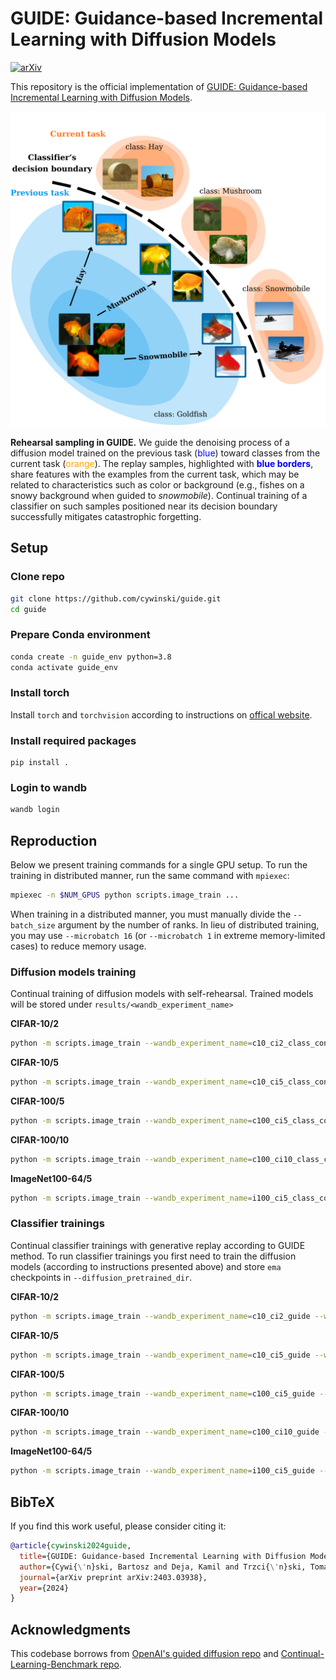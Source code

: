 # GUIDE: Guidance-based Incremental Learning with Diffusion Models
[![arXiv](https://img.shields.io/badge/arXiv-2403.03938-b31b1b.svg?style=flat)](https://arxiv.org/abs/2403.03938)

This repository is the official implementation of [GUIDE: Guidance-based Incremental Learning with Diffusion Models](https://arxiv.org/abs/2403.03938).

<img src="imgs/teaser_imagenet.png" alt="drawing" width="600"/>

**Rehearsal sampling in GUIDE.**
We guide the denoising process of a diffusion model trained on the previous task (<span style="color:blue">blue</span>) toward classes from the current task (<span style="color:orange">orange</span>).
The replay samples, highlighted with <span style="color:blue">**blue borders**</span>, share features with the examples from the current task, which may be related to characteristics such as color or background (e.g., fishes on a snowy background when guided to *snowmobile*).
Continual training of a classifier on such samples positioned near its decision boundary successfully mitigates catastrophic forgetting.

## Setup

### Clone repo

```bash
git clone https://github.com/cywinski/guide.git
cd guide
```

### Prepare Conda environment

```bash
conda create -n guide_env python=3.8
conda activate guide_env
```

### Install torch

Install `torch` and `torchvision` according to instructions on [offical website](https://pytorch.org/).

### Install required **packages**

```
pip install .
```

### Login to wandb

```bash
wandb login
```

## Reproduction

Below we present training commands for a single GPU setup. To run the training in distributed manner, run the same command with `mpiexec`:

```bash
mpiexec -n $NUM_GPUS python scripts.image_train ...
```

When training in a distributed manner, you must manually divide the `--batch_size` argument by the number of ranks. In lieu of distributed training, you may use `--microbatch 16` (or `--microbatch 1` in extreme memory-limited cases) to reduce memory usage.

### Diffusion models training

Continual training of diffusion models with self-rehearsal. Trained models will be stored under `results/<wandb_experiment_name>`

**CIFAR-10/2**

```bash
python -m scripts.image_train --wandb_experiment_name=c10_ci2_class_cond_diffusion --wandb_project_name=project --wandb_entity=entity --batch_size=256 --num_steps=100000 --dataset=CIFAR10 --num_tasks=2 --save_interval=100000 --gr_n_generated_examples_per_task=25000 --first_task_num_steps=100000 --seed=0 --timestep_respacing=1000 --use_ddim=False --log_interval=1000 --cl_method=generative_replay --train_with_disjoint_classifier=False --embedding_kind=concat_time_1hot --train_aug=True
```

**CIFAR-10/5**

```bash
python -m scripts.image_train --wandb_experiment_name=c10_ci5_class_cond_diffusion --wandb_project_name=project --wandb_entity=entity --batch_size=256 --num_steps=50000 --dataset=CIFAR10 --num_tasks=5 --save_interval=50000 --gr_n_generated_examples_per_task=10000 --first_task_num_steps=100000 --seed=0 --timestep_respacing=1000 --use_ddim=False --log_interval=1000 --cl_method=generative_replay --train_with_disjoint_classifier=False --embedding_kind=concat_time_1hot --train_aug=True
```

**CIFAR-100/5**

```bash
python -m scripts.image_train --wandb_experiment_name=c100_ci5_class_cond_diffusion --wandb_project_name=project --wandb_entity=entity --batch_size=256 --num_steps=50000 --dataset=CIFAR100 --num_tasks=5 --save_interval=50000 --gr_n_generated_examples_per_task=10000 --first_task_num_steps=100000 --seed=0 --timestep_respacing=1000 --use_ddim=False --log_interval=1000 --cl_method=generative_replay --train_with_disjoint_classifier=False --embedding_kind=concat_time_1hot --train_aug=True
```

**CIFAR-100/10**

```bash
python -m scripts.image_train --wandb_experiment_name=c100_ci10_class_cond_diffusion --wandb_project_name=project --wandb_entity=entity --batch_size=256 --num_steps=100000 --dataset=CIFAR100 --num_tasks=10 --save_interval=100000 --gr_n_generated_examples_per_task=5000 --first_task_num_steps=100000 --seed=0 --timestep_respacing=1000 --use_ddim=False --log_interval=1000 --cl_method=generative_replay --train_with_disjoint_classifier=False --embedding_kind=concat_time_1hot --train_aug=True
```

**ImageNet100-64/5**

```bash
python -m scripts.image_train --wandb_experiment_name=i100_ci5_class_cond_diffusion --wandb_project_name=project --wandb_entity=entity --batch_size=100 --num_steps=50000 --dataset=ImageNet100 --num_tasks=5 --save_interval=50000 --gr_n_generated_examples_per_task=26000 --first_task_num_steps=100000 --seed=0 --timestep_respacing=ddim250 --use_ddim=True --log_interval=1000 --cl_method=generative_replay --train_with_disjoint_classifier=False --embedding_kind=concat_time_1hot --train_aug=True --attention_resolutions 32,16,8 --lr 1e-4 --resblock_updown True --use_new_attention_order True --use_scale_shift_norm True --num_channels 192 --num_head_channels 64
```

### Classifier trainings

Continual classifier trainings with generative replay according to GUIDE method. To run classifier trainings you first need to train the diffusion models (according to instructions presented above) and store `ema` checkpoints in `--diffusion_pretrained_dir`.

**CIFAR-10/2**

```bash
python -m scripts.image_train --wandb_experiment_name=c10_ci2_guide --wandb_project_name=project --wandb_entity=entity --batch_size=256 --dataset=CIFAR10 --num_tasks=2 --seed=0 --timestep_respacing=ddim50 --use_ddim=True --classifier_scale_min_new=0.2 --classifier_scale_max_new=0.2 --cl_method=generative_replay_disjoint_classifier_guidance --train_with_disjoint_classifier=True --use_old_grad=False --use_new_grad=True --guid_to_new_classes=True --embedding_kind=concat_time_1hot --classifier_init_lr=0.1 --classifier_lr=0.01 --disjoint_classifier_init_num_steps=5000 --disjoint_classifier_num_steps=2000 --classifier_augmentation=True --log_interval=200 --diffusion_pretrained_dir=results/c10_ci2_class_cond_diffusion
```

**CIFAR-10/5**

```bash
python -m scripts.image_train --wandb_experiment_name=c10_ci5_guide --wandb_project_name=project --wandb_entity=entity --batch_size=256 --dataset=CIFAR10 --num_tasks=5 --seed=0 --timestep_respacing=ddim50 --use_ddim=True --classifier_scale_min_new=0.5 --classifier_scale_max_new=0.5 --cl_method=generative_replay_disjoint_classifier_guidance --train_with_disjoint_classifier=True --use_old_grad=False --use_new_grad=True --guid_to_new_classes=True --embedding_kind=concat_time_1hot --classifier_init_lr=0.1 --classifier_lr=0.01 --disjoint_classifier_init_num_steps=5000 --disjoint_classifier_num_steps=2000 --classifier_augmentation=True --log_interval=200 --guid_generation_interval=5 --diffusion_pretrained_dir=results/c10_ci5_class_cond_diffusion
```

**CIFAR-100/5**

```bash
python -m scripts.image_train --wandb_experiment_name=c100_ci5_guide --wandb_project_name=project --wandb_entity=entity --batch_size=256 --dataset=CIFAR100 --num_tasks=5 --seed=0 --timestep_respacing=ddim100 --use_ddim=True --classifier_scale_min_new=0.5 --classifier_scale_max_new=0.5 --cl_method=generative_replay_disjoint_classifier_guidance --train_with_disjoint_classifier=True --use_old_grad=False --use_new_grad=True --guid_to_new_classes=True --embedding_kind=concat_time_1hot --classifier_init_lr=0.1 --classifier_lr=0.05 --disjoint_classifier_init_num_steps=10000 --disjoint_classifier_num_steps=2000 --classifier_augmentation=True --log_interval=200 --guid_generation_interval=10 --diffusion_pretrained_dir=results/c100_ci5_class_cond_diffusion
```

**CIFAR-100/10**

```bash
python -m scripts.image_train --wandb_experiment_name=c100_ci10_guide --wandb_project_name=project --wandb_entity=entity --batch_size=256 --dataset=CIFAR100 --num_tasks=10 --seed=0 --timestep_respacing=ddim100 --use_ddim=True --classifier_scale_min_new=1.0 --classifier_scale_max_new=1.0 --cl_method=generative_replay_disjoint_classifier_guidance --train_with_disjoint_classifier=True --use_old_grad=False --use_new_grad=True --guid_to_new_classes=True --embedding_kind=concat_time_1hot --classifier_init_lr=0.1 --classifier_lr=0.05 --disjoint_classifier_init_num_steps=10000 --disjoint_classifier_num_steps=2000 --classifier_augmentation=True --log_interval=200 --guid_generation_interval=10 --diffusion_pretrained_dir=results/c100_ci10_class_cond_diffusion
```

**ImageNet100-64/5**

```bash
python -m scripts.image_train --wandb_experiment_name=i100_ci5_guide --wandb_project_name=project --wandb_entity=entity --batch_size=100 --dataset=ImageNet100 --num_tasks=5 --seed=0 --timestep_respacing=ddim50 --use_ddim=True --classifier_scale_min_new=1.0 --classifier_scale_max_new=1.0 --cl_method=generative_replay_disjoint_classifier_guidance --train_with_disjoint_classifier=True --use_old_grad=False --use_new_grad=True --guid_to_new_classes=True --embedding_kind=concat_time_1hot --classifier_init_lr=0.1 --classifier_lr=0.001 --disjoint_classifier_init_num_steps=20000 --disjoint_classifier_num_steps=20000 --classifier_augmentation=False --log_interval=200 --guid_generation_interval=15 --attention_resolutions 32,16,8 --lr 1e-4 --resblock_updown True --use_new_attention_order True --use_scale_shift_norm True --num_channels 192 --num_head_channels 64 --diffusion_pretrained_dir=results/i100_ci5_class_cond_diffusion
```


## BibTeX

If you find this work useful, please consider citing it:

```bibtex
@article{cywinski2024guide,
  title={GUIDE: Guidance-based Incremental Learning with Diffusion Models},
  author={Cywi{\'n}ski, Bartosz and Deja, Kamil and Trzci{\'n}ski, Tomasz and Twardowski, Bart{\l}omiej and Kuci{\'n}ski, {\L}ukasz},
  journal={arXiv preprint arXiv:2403.03938},
  year={2024}
}
```

## Acknowledgments

This codebase borrows from [OpenAI's guided diffusion repo](https://github.com/openai/guided-diffusion) and [Continual-Learning-Benchmark repo](https://github.com/GT-RIPL/Continual-Learning-Benchmark).
